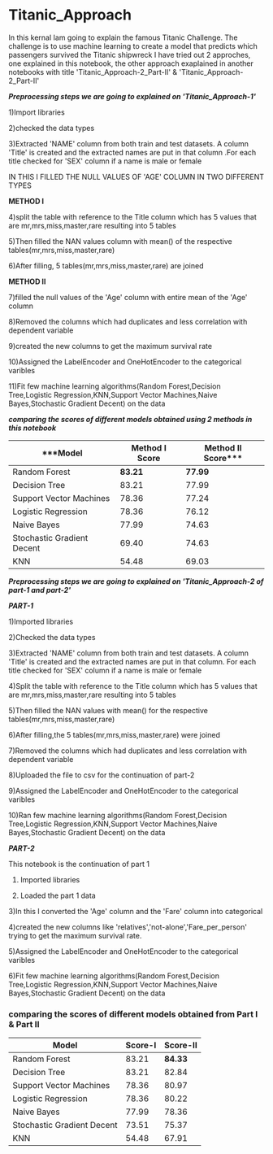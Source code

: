 # Titanic_Approach
In this kernal Iam going to explain the famous Titanic Challenge. The challenge is to use machine learning to create a model that predicts which passengers survived the Titanic shipwreck I have tried out 2 approches, one explained in this notebook, the other approach exaplained in another notebooks with title 'Titanic_Approach-2_Part-II' &amp; 'Titanic_Approach-2_Part-II'

***Preprocessing steps we are going to explained on 'Titanic_Approach-1'***

1)Import libraries

2)checked the data types

3)Extracted 'NAME' column from both train and test datasets. A column 'Title' is created and the extracted names are put in that column .For each title checked for 'SEX' column if a name is male or female

IN THIS I FILLED THE NULL VALUES OF 'AGE' COLUMN IN TWO DIFFERENT TYPES

**METHOD I**

4)split the table with reference to the Title column which has 5 values that are mr,mrs,miss,master,rare resulting into 5 tables

5)Then filled the NAN values column with mean() of the respective tables(mr,mrs,miss,master,rare)

6)After filling, 5 tables(mr,mrs,miss,master,rare) are joined

**METHOD II**

7)filled the null values of the 'Age' column with entire mean of the 'Age' column

8)Removed the columns which had duplicates and less correlation with dependent variable

9)created the new columns to get the maximum survival rate

10)Assigned the LabelEncoder and OneHotEncoder to the categorical varibles

11)Fit few machine learning algorithms(Random Forest,Decision Tree,Logistic Regression,KNN,Support Vector Machines,Naive Bayes,Stochastic Gradient Decent) on the data

***comparing the scores of different models obtained using 2 methods in this notebook***

|  ***Model	               | Method I Score	   |    Method II Score*** |
|--------------------------|-------------------|-----------------------|
|Random Forest	            | **83.21**    	    |       **77.99**       |
|Decision Tree	            |   83.21	          |         77.99         |
|Support Vector Machines	  |   78.36	          |         77.24         |
|Logistic Regression	      |   78.36	          |         76.12         |
|Naive Bayes	              |   77.99	          |         74.63         |
|Stochastic Gradient Decent|	  69.40	          |         74.63         |
|KNN	                      |   54.48	          |         69.03         |




***Preprocessing steps we are going to explained on 'Titanic_Approach-2 of part-1 and part-2'***

   ***PART-1***
   
1)Imported libraries

2)Checked the data types

3)Extracted 'NAME' column from both train and test datasets. A column 'Title' is created and the extracted names are put in that column. For each title checked for 'SEX' column if a name is male or female

4)Split the table with reference to the Title column which has 5 values that are mr,mrs,miss,master,rare resulting into 5 tables

5)Then filled the NAN values with mean() for the respective tables(mr,mrs,miss,master,rare)

6)After filling,the 5 tables(mr,mrs,miss,master,rare) were joined

7)Removed the columns which had duplicates and less correlation with dependent variable

8)Uploaded the file to csv for the continuation of part-2

9)Assigned the LabelEncoder and OneHotEncoder to the categorical varibles

10)Ran few machine learning algorithms(Random Forest,Decision Tree,Logistic Regression,KNN,Support Vector Machines,Naive Bayes,Stochastic Gradient Decent) on the data


 ***PART-2***
   
  This notebook is the continuation of part 1

1) Imported libraries

2) Loaded the part 1 data

3)In this I converted the 'Age' column and the 'Fare' column into categorical

4)created the new columns like 'relatives','not-alone','Fare_per_person' trying to get the maximum survival rate.

5)Assigned the LabelEncoder and OneHotEncoder to the categorical varibles

6)Fit few machine learning algorithms(Random Forest,Decision Tree,Logistic Regression,KNN,Support Vector Machines,Naive Bayes,Stochastic Gradient Decent) on the data



### comparing the scores of different models obtained from Part I & Part II
| Model                       | Score-I | Score-II |
| --------------------------- | ------- | -------- |
| Random Forest               |  83.21  | **84.33**|
| Decision Tree               |  83.21  |   82.84  |
| Support Vector Machines     |  78.36  |   80.97  |
| Logistic Regression         |  78.36  |   80.22  |
| Naive Bayes                 |  77.99  |   78.36  |
| Stochastic Gradient Decent  |  73.51  |   75.37  |
| KNN                         |  54.48  |   67.91  |
